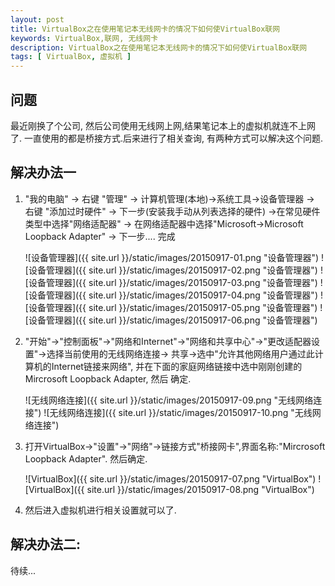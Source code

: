 ```yaml
---
layout: post
title: VirtualBox之在使用笔记本无线网卡的情况下如何使VirtualBox联网
keywords: VirtualBox,联网, 无线网卡
description: VirtualBox之在使用笔记本无线网卡的情况下如何使VirtualBox联网
tags: [ VirtualBox, 虚拟机 ]
---
```

## 问题

最近刚换了个公司, 然后公司使用无线网上网,结果笔记本上的虚拟机就连不上网了. 一直使用的都是桥接方式.后来进行了相关查询, 有两种方式可以解决这个问题.


## 解决办法一

1. "我的电脑" -> 右键 "管理" -> 计算机管理(本地)->系统工具->设备管理器 -> 右键 "添加过时硬件" -> 下一步(安装我手动从列表选择的硬件) ->在常见硬件类型中选择"网络适配器" -> 在网络适配器中选择"Microsoft->Microsoft Loopback Adapter" -> 下一步.... 完成


    ![设备管理器]({{ site.url }}/static/images/20150917-01.png "设备管理器")
    ![设备管理器]({{ site.url }}/static/images/20150917-02.png "设备管理器")
    ![设备管理器]({{ site.url }}/static/images/20150917-03.png "设备管理器")
    ![设备管理器]({{ site.url }}/static/images/20150917-04.png "设备管理器")
    ![设备管理器]({{ site.url }}/static/images/20150917-05.png "设备管理器")
    ![设备管理器]({{ site.url }}/static/images/20150917-06.png "设备管理器")



2. "开始"->"控制面板"->"网络和Internet"->"网络和共享中心"->"更改适配器设置"->选择当前使用的无线网络连接-> 共享->选中"允许其他网络用户通过此计算机的Internet链接来网络", 并在下面的家庭网络链接中选中刚刚创建的Mircrosoft Loopback Adapter, 然后 确定.

    ![无线网络连接]({{ site.url }}/static/images/20150917-09.png "无线网络连接")
    ![无线网络连接]({{ site.url }}/static/images/20150917-10.png "无线网络连接")

3. 打开VirtualBox->"设置"->"网络"->链接方式"桥接网卡",界面名称:"Mircrosoft Loopback Adapter". 然后确定.

    ![VirtualBox]({{ site.url }}/static/images/20150917-07.png "VirtualBox")
    ![VirtualBox]({{ site.url }}/static/images/20150917-08.png "VirtualBox")

4. 然后进入虚拟机进行相关设置就可以了.

## 解决办法二:

待续...